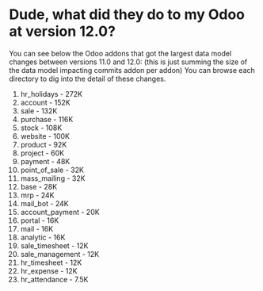 # Dude, what did they do to my Odoo at version 12.0?

You can see below the Odoo addons that got the largest data model changes between versions 11.0 and 12.0:
(this is just summing the size of the data model impacting commits addon per addon)
You can browse each directory to dig into the detail of these changes.

1. hr_holidays - 272K
2. account - 152K
3. sale - 132K
4. purchase - 116K
5. stock - 108K
6. website - 100K
7. product - 92K
8. project - 60K
9. payment - 48K
10. point_of_sale - 32K
11. mass_mailing - 32K
12. base - 28K
13. mrp - 24K
14. mail_bot - 24K
15. account_payment - 20K
16. portal - 16K
17. mail - 16K
18. analytic - 16K
19. sale_timesheet - 12K
20. sale_management - 12K
21. hr_timesheet - 12K
22. hr_expense - 12K
23. hr_attendance - 7.5K
